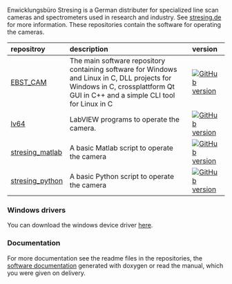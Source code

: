 Enwicklungsbüro Stresing is a German distributer for specialized line scan cameras and spectrometers used in research and industry. See [stresing.de](http://stresing.de/) for more information. These repositories contain the software for operating the cameras.

repositroy                                                                        | description | version
:---                                                                              | :--- | :---
[EBST_CAM](https://github.com/Entwicklungsburo-Stresing/EBST_CAM)                 | The main software repository containing software for Windows and Linux in C, DLL projects for Windows in C, crossplattform Qt GUI in C++ and a simple CLI tool for Linux in C | [![GitHub version](https://badge.fury.io/gh/Entwicklungsburo-Stresing%2FEBST_CAM.svg)](https://github.com/Entwicklungsburo-Stresing/EBST_CAM)
[lv64](https://github.com/Entwicklungsburo-Stresing/lv64)                         | LabVIEW programs to operate the camera. | [![GitHub version](https://badge.fury.io/gh/Entwicklungsburo-Stresing%2Flv64.svg)](https://github.com/Entwicklungsburo-Stresing/lv64)
[stresing_matlab](https://github.com/Entwicklungsburo-Stresing/stresing_matlab)   | A basic Matlab script to operate the camera | [![GitHub version](https://badge.fury.io/gh/Entwicklungsburo-Stresing%2Fstresing_matlab.svg)](https://github.com/Entwicklungsburo-Stresing/stresing_matlab)
[stresing_python](https://github.com/Entwicklungsburo-Stresing/stresing_python)   | A basic Python script to operate the camera | [![GitHub version](https://badge.fury.io/gh/Entwicklungsburo-Stresing%2Fstresing_python.svg)](https://github.com/Entwicklungsburo-Stresing/stresing_python)

### Windows drivers
You can download the windows device driver [here](http://stresing.de/dwnl/EBSTDRV14V00.rar).

### Documentation
For more documentation see the readme files in the repositories, the [software documentation](https://entwicklungsburo-stresing.github.io/) generated with doxygen or read the manual, which you were given on delivery.
